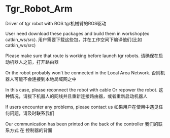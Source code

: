 # Tgr_Robot_Arm

Driver of tgr robot with ROS
tgr机械臂的ROS驱动

User need download these packages and build them in workshop(ex catkin_ws/src).
用户需要下载这些包，并在工作空间下编译他们(比如 catkin_ws/src)

Please make sure that route is working before launch tgr robots.
请确保在启动机器人之前，打开路由器

Or the robot probably won't be connected in the Local Area Network.
否则机器人可能不会连接到本地局域网之中

In this case, please reconnect the robot with cable Or repower the robot.
这种情况，请拔下机器人的网线并且重新连接路由器，或者重新启动机器人

If users encounter any problems, please contact us
如果用户在使用中遇见任何问题，请及时联系我们

Our communication has been printed on the back of the controller
我们的联系方式 在 控制器的背面
